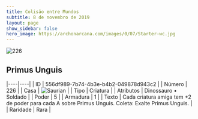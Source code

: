 ```yaml
---
title: Colisão entre Mundos
subtitle: 8 de novembro de 2019
layout: page
show_sidebar: false
hero_image: https://archonarcana.com/images/0/07/Starter-wc.jpg
---
```


![226](https://cdn.keyforgegame.com/media/card_front/pt/452_226_42FX2JPF7WJ9_pt.png)

## Primus Unguis

|----|----|
| ID | 556df989-7b74-4b3e-b4b2-049878d943c2 |
| Número | 226 |
| Casa | ![Saurian](https://archonarcana.com/images/thumb/9/9e/Saurian_P.png/22px-Saurian_P.png "Sauro") |
| Tipo | Criatura |
| Atributos | Dinossauro • Soldado |
| Poder | 5 |
| Armadura | 1 |
| Texto | Cada criatura amiga tem +2 de poder para cada A sobre Primus Unguis. Coleta: Exalte Primus Unguis. |
| Raridade | Rara |
